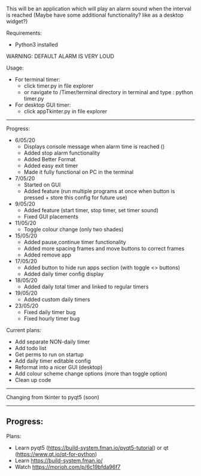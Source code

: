 This will be an application which will play an alarm sound when the interval is reached
(Maybe have some additional functionality? like as a desktop widget?)

Requirements: 
- Python3 installed

WARNING: DEFAULT ALARM IS VERY LOUD

Usage:
- For terminal timer:
    - click timer.py in file explorer
    - or navigate to /Timer/terminal directory in terminal and type : python timer.py 
- For desktop GUI timer:
    - click appTkinter.py in file explorer

-----------------------------------------------------------------

Progress: 
- 6/05/20
    - Displays console message when alarm time is reached ()
    - Added stop alarm functionality
    - Added Better Format 
    - Added easy exit timer
    - Made it fully functional on PC in the terminal
- 7/05/20
    - Started on GUI
    - Added feature (run multiple programs at once when button is pressed + store this config for future use)
- 9/05/20
    - Added feature (start timer, stop timer, set timer sound)
    - Fixed GUI placements
- 11/05/20
    - Toggle colour change (only two shades)
- 15/05/20
    - Added pause,continue timer functionality
    - Added more spacing frames and move buttons to correct frames
    - Added remove app
- 17/05/20
    - Added button to hide run apps section (with toggle <> buttons)
    - Added daily timer config display
- 18/05/20 
    - Added daily total timer and linked to regular timers
- 19/05/20
    - Added custom daily timers
- 23/05/20
    - Fixed daily timer bug
    - Fixed hourly timer bug


Current plans:
- Add separate NON-daily timer
- Add todo list
- Get perms to run on startup
- Add daily timer editable config
- Reformat into a nicer GUI (desktop)
- Add colour scheme change options (more than toggle option)
- Clean up code
---------------------------------------------------------------------

Changing from tkinter to pyqt5 (soon)

---------------------------------------------------------------------
Progress:
-

Plans:
- Learn pyqt5 (https://build-system.fman.io/pyqt5-tutorial) or qt (https://www.qt.io/qt-for-python)
- Learn https://build-system.fman.io/
- Watch https://morioh.com/p/6c19bfda96f7